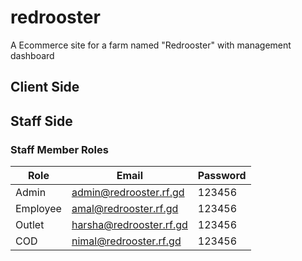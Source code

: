 # redrooster
A Ecommerce site for a farm named "Redrooster" with management dashboard

## Client Side

## Staff Side

### Staff Member Roles

| Role | Email |  Password |
| -------- | ----------- | ----------- |
| Admin | admin@redrooster.rf.gd | 123456 |
| Employee | amal@redrooster.rf.gd | 123456 |
| Outlet | harsha@redrooster.rf.gd | 123456 |
| COD | nimal@redrooster.rf.gd | 123456 |

